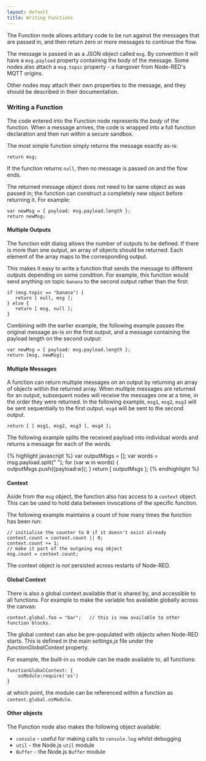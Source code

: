 ```yaml
---
layout: default
title: Writing Functions
---
```


The Function node allows arbitary code to be run against the messages that are
passed in, and then return zero or more messages to continue the flow. 

The message is passed in as a JSON object called `msg`. By convention it will
have a `msg.payload` property containing the body of the message. Some nodes
also attach a `msg.topic` property - a hangover from Node-RED's MQTT origins.

Other nodes may attach their own properties to the message, and they should be
described in their documentation.

### Writing a Function

The code entered into the Function node represents the *body* of the function.
When a message arrives, the code is wrapped into a full function declaration and
then run within a secure sandbox.

The most simple function simply returns the message exactly as-is:

    return msg;


If the function returns `null`, then no message is passed on and the flow ends.

The returned message object does not need to be same object as was passed in;
the function can construct a completely new object before returning it. For
example:

    var newMsg = { payload: msg.payload.length };
    return newMsg;
    
#### Multiple Outputs ####

The function edit dialog allows the number of outputs to be defined. If there
is more than one output, an array of objects should be returned. Each element
of the array maps to the corresponding output.

This makes it easy to write a function that sends the message to different
outputs depending on some condition. For example, this function would send
anything on topic `banana` to the second output rather than the first:

    if (msg.topic == "banana") {
       return [ null, msg ];
    } else {
       return [ msg, null ];
    }

Combining with the earlier example, the following example passes the original
message as-is on the first output, and a message containing the payload length
on the second output:

    var newMsg = { payload: msg.payload.length };
    return [msg, newMsg];

#### Multiple Messages ####

A function can return multiple messages on an output by returning an array of
objects within the returned array. When multiple messages are returned for an
output, subsequent nodes will receive the messages one at a time, in the order
they were returned. In the following example, `msg1`, `msg2`, `msg3` will be
sent sequentially to the first output. `msg4` will be sent to the second output.

    return [ [ msg1, msg2, msg3 ], msg4 ];

    
The following example splits the received payload into individual words and
returns a message for each of the words.

{% highlight javascript %}
    var outputMsgs = [];
    var words = msg.payload.split(" ");
    for (var w in words) {
        outputMsgs.push({payload:w});
    }
    return [ outputMsgs ];
{% endhighlight %}

#### Context ####

Aside from the `msg` object, the function also has access to a `context` object.
This can be used to hold data between invocations of the specific function.

The following example maintains a count of how many times the function has been
run:

    // initialise the counter to 0 if it doesn't exist already
    context.count = context.count || 0;    
    context.count += 1;
    // make it part of the outgoing msg object
    msg.count = context.count;

The context object is *not* persisted across restarts of Node-RED.

#### Global Context ####

There is also a global context available that is shared by, and accessible to
all functions. For example to make the variable foo available globally across the canvas:

    context.global.foo = "bar";   // this is now available to other function blocks.

The global context can also be pre-populated with objects when Node-RED starts. This
is defined in the main *settings.js* file under the *functionGlobalContext*
property.

For example, the built-in `os` module can be made available to, all functions:

    functionGlobalContext: {
        osModule:require('os')
    }

at which point, the module can be referenced within a function as 
`context.global.osModule`.

#### Other objects ####

The Function node also makes the following object available:

* `console` - useful for making calls to `console.log` whilst debugging
* `util` - the Node.js `util` module
* `Buffer` - the Node.js `Buffer` module


